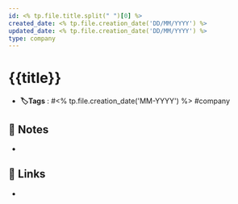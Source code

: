 ```yaml
---
id: <% tp.file.title.split(" ")[0] %>
created_date: <% tp.file.creation_date('DD/MM/YYYY') %>
updated_date: <% tp.file.creation_date('DD/MM/YYYY') %>
type: company
---
```


#  {{title}}
- **🏷️Tags** :  #<% tp.file.creation_date('MM-YYYY') %> #company
[ ](#anki-card)
## 📝 Notes
- 
## 🔗 Links
- 